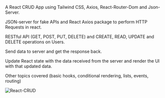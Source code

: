 A React CRUD App using Tailwind CSS, Axios, React-Router-Dom and Json-Server.

JSON-server for fake APIs and React Axios package to perform HTTP Requests in react.

RESTful API (GET, POST, PUT, DELETE) and CREATE, READ, UPDATE and DELETE operations on Users.

Send data to server and get the response back.

Update React state with the data received from the server and render the UI with that updated data.

Other topics covered (basic hooks, conditional rendering, lists, events, routing)

![React-CRUD](https://user-images.githubusercontent.com/101641598/224850346-7beaefa2-74f7-4616-96a1-8442dbb2cec5.png)
